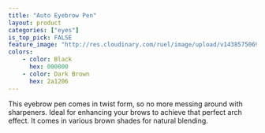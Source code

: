 ```yaml
---
title: "Auto Eyebrow Pen"
layout: product
categories: ["eyes"]
is_top_pick: FALSE
feature_image: "http://res.cloudinary.com/ruel/image/upload/v1438575069/fashion21/picture-14.jpg"
colors:
    - color: Black
      hex: 000000
    - color: Dark Brown
      hex: 2a1206
---
```

This eyebrow pen comes in twist form, so no more messing around with sharpeners. Ideal for enhancing your brows to achieve that perfect arch effect. It comes in various brown shades for natural blending.